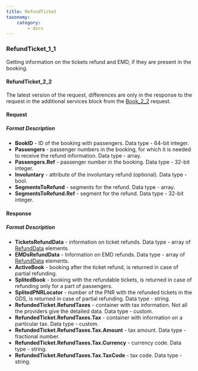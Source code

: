 ```yaml
---
title: RefundTicket
taxonomy:
    category:
        - docs
---
```


### RefundTicket_1_1

Getting information on the tickets refund and EMD, if they are present in the booking.

#### RefundTicket_2_2

The latest version of the request, differences are only in the response to the request in the additional services block from the [Book_2_2](/avia/request/bookflight) request.

#### Request

##### Format Description

- **BookID** - ID of the booking with passengers. Data type - 64-bit integer.
- **Passengers** - passenger numbers in the booking, for which it is needed to receive the refund information. Data type - array.
- **Passengers.Ref** -  passenger number in the booking. Data type - 32-bit integer.
- **Involuntary** - attribute of the involuntary refund (optional). Data type - bool.
- **SegmentsToRefund** - segments for the refund. Data type - array.
- **SegmentsToRefund.Ref** - segment for the refund. Data type - 32-bit integer.

#### Response

##### Format Description

- **TicketsRefundData** - information on ticket refunds. Data type - array of [RefundData](/avia/common/refunddata) elements.
- **EMDsRefundData** - Information on EMD refunds. Data type - array of [RefundData](/avia/common/refunddata) elements.
- **ActiveBook** - booking after the ticket refund, is returned in case of partial refunding.
- **SplitedBook** - booking with the refundable tickets, is returned in case of refunding only for a part of passengers.
- **SplitedPNRLocator** - number of the PNR with the refunded tickets in the GDS, is returned in case of partial refunding. Data type - string.
- **RefundedTicket.RefundTaxes** - container with tax information. Not all the providers give the detailed data. Data type - custom.
- **RefundedTicket.RefundTaxes.Tax** - container with information on a particular tax. Data type - custom.
- **RefundedTicket.RefundTaxes.Tax.Amount** - tax amount. Data type - fractional number.
- **RefundedTicket.RefundTaxes.Tax.Currency** - currency code. Data type - string.
- **RefundedTicket.RefundTaxes.Tax.TaxCode** - tax code. Data type - string.
